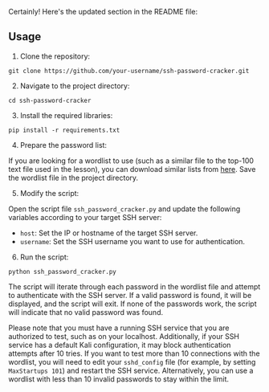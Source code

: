 Certainly! Here's the updated section in the README file:

## Usage

1. Clone the repository:

```
git clone https://github.com/your-username/ssh-password-cracker.git
```

2. Navigate to the project directory:

```
cd ssh-password-cracker
```

3. Install the required libraries:

```
pip install -r requirements.txt
```

4. Prepare the password list:

If you are looking for a wordlist to use (such as a similar file to the top-100 text file used in the lesson), you can download similar lists from [here](https://github.com/danielmiessler/SecLists/tree/master/Passwords/Common-Credentials). Save the wordlist file in the project directory.

5. Modify the script:

Open the script file `ssh_password_cracker.py` and update the following variables according to your target SSH server:

- `host`: Set the IP or hostname of the target SSH server.
- `username`: Set the SSH username you want to use for authentication.

6. Run the script:

```
python ssh_password_cracker.py
```

The script will iterate through each password in the wordlist file and attempt to authenticate with the SSH server. If a valid password is found, it will be displayed, and the script will exit. If none of the passwords work, the script will indicate that no valid password was found.

Please note that you must have a running SSH service that you are authorized to test, such as on your localhost. Additionally, if your SSH service has a default Kali configuration, it may block authentication attempts after 10 tries. If you want to test more than 10 connections with the wordlist, you will need to edit your `sshd_config` file (for example, by setting `MaxStartups 101`) and restart the SSH service. Alternatively, you can use a wordlist with less than 10 invalid passwords to stay within the limit.


